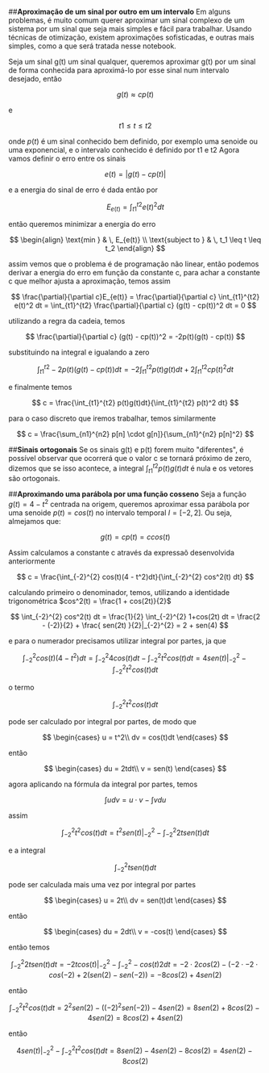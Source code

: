 ##**Aproximação de um sinal por outro em um intervalo**
Em alguns problemas, é muito comum querer aproximar um sinal complexo de um sistema por um sinal que seja mais simples e fácil para trabalhar.
Usando técnicas de otimização, existem aproximações sofisticadas, e outras mais simples, como a que será tratada nesse notebook.

Seja um sinal g(t) um sinal qualquer, queremos aproximar g(t) por um sinal de forma conhecida para aproximá-lo por esse sinal num intervalo desejado, então

$$
g(t) ≈ c p(t)
$$

e

$$
t1 \leq t \leq t2
$$

onde $p(t)$ é um sinal conhecido bem definido, por exemplo uma senoide ou uma exponencial, e o intervalo conhecido é definido por t1 e t2
Agora vamos definir o erro entre os sinais

$$
e(t) = |g(t) - cp(t)|
$$

e a energia do sinal de erro é dada então por

$$
E_{e(t)} = \int_{t1}^{t2} e(t)^2 dt
$$

então queremos minimizar a energia do erro

$$
\begin{align}
\text{min } & \, E_{e(t)} \\
\text{subject to } & \, t_1 \leq t \leq t_2
\end{align}
$$

assim vemos que o problema é de programação não linear, então podemos derivar a energia do erro em função da constante c, para achar a constante c que melhor ajusta a aproximação, temos assim

$$
\frac{\partial}{\partial c}E_{e(t)} = \frac{\partial}{\partial c} \int_{t1}^{t2} e(t)^2 dt = \int_{t1}^{t2} \frac{\partial}{\partial c} (g(t) - cp(t))^2 dt = 0
$$

utilizando a regra da cadeia, temos

$$
 \frac{\partial}{\partial c} (g(t) - cp(t))^2 = -2p(t)(g(t) - cp(t))
$$

substituindo na integral e igualando a zero

$$
\int_{t1}^{t2} -2p(t)(g(t) - cp(t)) dt = -2 \int_{t1}^{t2} p(t)g(t)dt + 2\int_{t1}^{t2} cp(t)^2 dt
$$

e finalmente temos

$$
c = \frac{\int_{t1}^{t2} p(t)g(t)dt}{\int_{t1}^{t2} p(t)^2 dt}
$$

para o caso discreto que iremos trabalhar, temos similarmente

$$
c = \frac{\sum_{n1}^{n2} p[n] \cdot g[n]}{\sum_{n1}^{n2} p[n]^2}
$$


##**Sinais ortogonais**
Se os sinais g(t) e p(t) forem muito "diferentes", é possível observar que ocorrerá que o valor c se tornará próximo de zero, dizemos que se isso acontece, a integral $\int_{t1}^{t2} p(t)g(t)dt$ é nula e os vetores são ortogonais.


##**Aproximando uma parábola por uma função cosseno**
Seja a função $g(t) = 4-t^2$ centrada na origem, queremos aproximar essa parábola por uma senoide $p(t) = cos(t)$ no intervalo temporal $I = [-2,2]$.
Ou seja, almejamos que:

$$
g(t) = c p(t) = c cos(t)
$$

Assim calculamos a constante c através da expressaõ desenvolvida anteriormente

$$
c = \frac{\int_{-2}^{2} cos(t)(4 - t^2)dt}{\int_{-2}^{2} cos^2(t) dt}
$$

calculando primeiro o denominador, temos, utilizando a identidade trigonométrica $cos^2(t) = \frac{1 + cos(2t)}{2}$

$$
\int_{-2}^{2} cos^2(t) dt = \frac{1}{2} \int_{-2}^{2} 1+cos(2t) dt = \frac{2 - (-2)}{2} + \frac{ sen(2t) }{2}|_{-2}^{2} = 2 + sen(4) 
$$

e para o numerador precisamos utilizar integral por partes, ja que

$$
\int_{-2}^{2} cos(t)(4 - t^2)dt = \int_{-2}^{2} 4cos(t)dt - \int_{-2}^{2} t^2 cos(t)dt = 4 sen(t)|_{-2}^{2} - \int_{-2}^{2} t^2 cos(t)dt
$$

o termo

$$
\int_{-2}^{2} t^2 cos(t)dt
$$

pode ser calculado por integral por partes, de modo que


$$
\begin{cases}
u = t^2\\
dv = cos(t)dt
\end{cases}
$$

então

$$
\begin{cases}
du = 2tdt\\
v = sen(t)
\end{cases}
$$

agora aplicando na fórmula da integral por partes, temos

$$
\int_{}^{} u dv = u \cdot v - \int_{}^{} v du
$$

assim

$$
\int_{-2}^{2} t^2 cos(t)dt = t^2 sen(t)|_{-2}^{2} - \int_{-2}^{2} 2t sen(t) dt
$$

e a integral 

$$
\int_{-2}^{2} t sen(t) dt
$$

pode ser calculada mais uma vez por integral por partes


$$
\begin{cases}
u = 2t\\
dv = sen(t)dt
\end{cases}
$$

então

$$
\begin{cases}
du = 2dt\\
v = -cos(t)
\end{cases}
$$

então temos

$$
\int_{-2}^{2} 2t sen(t) dt = -2t cos(t)|_{-2}^{2} -  \int_{-2}^{2}-cos(t)  2dt = -2\cdot 2 cos(2) - (-2 \cdot -2 \cdot cos(-2) + 2( sen(2) - sen(-2) ) = -8cos(2) + 4sen(2)
$$

então

$$
\int_{-2}^{2} t^2 cos(t)dt = 2^2 sen(2) - ((-2)^2 sen(-2))  - 4sen(2) = 8sen(2) + 8cos(2) - 4sen(2) = 8cos(2) + 4sen(2)
$$

então

$$
4 sen(t)|_{-2}^{2} - \int_{-2}^{2} t^2 cos(t)dt = 8 sen(2) - 4sen(2) - 8cos(2) = 4sen(2) - 8cos(2) 
$$
